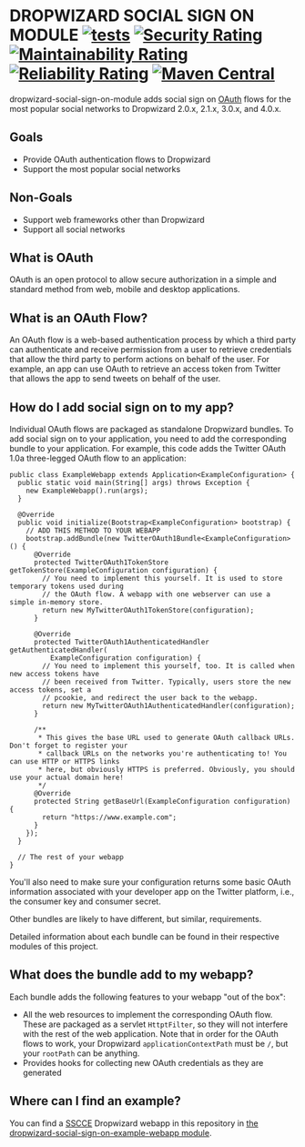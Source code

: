 # DROPWIZARD SOCIAL SIGN ON MODULE [![tests](https://github.com/sigpwned/dropwizard-social-sign-on-module/actions/workflows/tests.yml/badge.svg)](https://github.com/sigpwned/dropwizard-social-sign-on-module/actions/workflows/tests.yml) [![Security Rating](https://sonarcloud.io/api/project_badges/measure?project=sigpwned_dropwizard-social-sign-on-module&metric=security_rating)](https://sonarcloud.io/summary/new_code?id=sigpwned_dropwizard-social-sign-on-module) [![Maintainability Rating](https://sonarcloud.io/api/project_badges/measure?project=sigpwned_dropwizard-social-sign-on-module&metric=sqale_rating)](https://sonarcloud.io/summary/new_code?id=sigpwned_dropwizard-social-sign-on-module) [![Reliability Rating](https://sonarcloud.io/api/project_badges/measure?project=sigpwned_dropwizard-social-sign-on-module&metric=reliability_rating)](https://sonarcloud.io/summary/new_code?id=sigpwned_dropwizard-social-sign-on-module) [![Maven Central](https://maven-badges.herokuapp.com/maven-central/com.sigpwned/dropwizard-social-sign-on-module/badge.svg)](https://maven-badges.herokuapp.com/maven-central/com.sigpwned/dropwizard-social-sign-on-module)

dropwizard-social-sign-on-module adds social sign on [OAuth](https://oauth.net/) flows for the most popular social networks to Dropwizard 2.0.x, 2.1.x, 3.0.x, and 4.0.x.

## Goals

* Provide OAuth authentication flows to Dropwizard
* Support the most popular social networks

## Non-Goals

* Support web frameworks other than Dropwizard
* Support all social networks

## What is OAuth

OAuth is an open protocol to allow secure authorization in a simple and standard method from web, mobile and desktop applications.

## What is an OAuth Flow?

An OAuth flow is a web-based authentication process by which a third party can authenticate and receive permission from a user to retrieve credentials that allow the third party to perform actions on behalf of the user. For example, an app can use OAuth to retrieve an access token from Twitter that allows the app to send tweets on behalf of the user.

## How do I add social sign on to my app?

Individual OAuth flows are packaged as standalone Dropwizard bundles. To add social sign on to your application, you need to add the corresponding bundle to your application. For example, this code adds the Twitter OAuth 1.0a three-legged OAuth flow to an application:

    public class ExampleWebapp extends Application<ExampleConfiguration> {
      public static void main(String[] args) throws Exception {
        new ExampleWebapp().run(args);
      }
    
      @Override
      public void initialize(Bootstrap<ExampleConfiguration> bootstrap) {
        // ADD THIS METHOD TO YOUR WEBAPP
        bootstrap.addBundle(new TwitterOAuth1Bundle<ExampleConfiguration>() {
          @Override
          protected TwitterOAuth1TokenStore getTokenStore(ExampleConfiguration configuration) {
            // You need to implement this yourself. It is used to store temporary tokens used during
            // the OAuth flow. A webapp with one webserver can use a simple in-memory store.
            return new MyTwitterOAuth1TokenStore(configuration);
          }
    
          @Override
          protected TwitterOAuth1AuthenticatedHandler getAuthenticatedHandler(
              ExampleConfiguration configuration) {
            // You need to implement this yourself, too. It is called when new access tokens have
            // been received from Twitter. Typically, users store the new access tokens, set a
            // pcookie, and redirect the user back to the webapp.
            return new MyTwitterOAuth1AuthenticatedHandler(configuration);
          }

          /**
           * This gives the base URL used to generate OAuth callback URLs. Don't forget to register your
           * callback URLs on the networks you're authenticating to! You can use HTTP or HTTPS links
           * here, but obviously HTTPS is preferred. Obviously, you should use your actual domain here!
           */
          @Override
          protected String getBaseUrl(ExampleConfiguration configuration) {
            return "https://www.example.com";
          }
        });
      }

      // The rest of your webapp
    }

You'll also need to make sure your configuration returns some basic OAuth information associated with your developer app on the Twitter platform, i.e., the consumer key and consumer secret.

Other bundles are likely to have different, but similar, requirements.

Detailed information about each bundle can be found in their respective modules of this project.

## What does the bundle add to my webapp?

Each bundle adds the following features to your webapp "out of the box":

* All the web resources to implement the corresponding OAuth flow. These are packaged as a servlet `HttptFilter`, so they will not interfere with the rest of the web application. Note that in order for the OAuth flows to work, your Dropwizard `applicationContextPath` must be `/`, but your `rootPath` can be anything.
* Provides hooks for collecting new OAuth credentials as they are generated

## Where can I find an example?

You can find a [SSCCE](http://sscce.org/) Dropwizard webapp in this repository in [the dropwizard-social-sign-on-example-webapp module](https://github.com/sigpwned/dropwizard-social-sign-on-module/tree/main/dropwizard-social-sign-on-example-webapp).